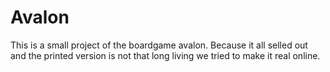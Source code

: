 # Avalon

This is a small project of the boardgame avalon. Because it all selled out and the printed version is not that long living we tried to make it real online.
